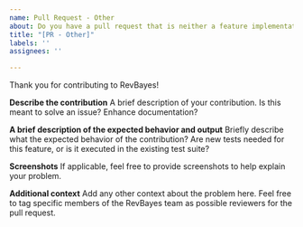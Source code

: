 ```yaml
---
name: Pull Request - Other
about: Do you have a pull request that is neither a feature implementation nor a bug fix?
title: "[PR - Other]"
labels: ''
assignees: ''

---
```


Thank you for contributing to RevBayes!

**Describe the contribution**
A  brief description of your contribution. Is this meant to solve an issue? Enhance 
documentation?

**A brief description of the expected behavior and output**
Briefly describe what the expected behavior of the contribution? Are new tests needed
for this feature, or is it executed in the existing test suite?

**Screenshots**
If applicable, feel free to provide screenshots to help explain your problem.


**Additional context**
Add any other context about the problem here. Feel free to tag specific members of the 
RevBayes team as possible reviewers for the pull request.

